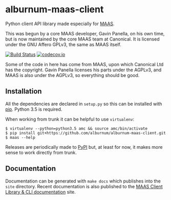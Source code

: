 # alburnum-maas-client

Python client API library made especially for [MAAS][1].

This was begun by a core MAAS developer, Gavin Panella, on his own time,
but is now maintained by the core MAAS team at Canonical. It is licensed
under the GNU Affero GPLv3, the same as MAAS itself.

[![Build Status](https://travis-ci.org/alburnum/alburnum-maas-client.svg?branch=master)](https://travis-ci.org/alburnum/alburnum-maas-client)
[![codecov.io](https://codecov.io/github/alburnum/alburnum-maas-client/coverage.svg?branch=master)](https://codecov.io/github/alburnum/alburnum-maas-client?branch=master)

Some of the code in here has come from MAAS, upon which Canonical Ltd
has the copyright. Gavin Panella licenses his parts under the AGPLv3,
and MAAS is also under the AGPLv3, so everything should be good.


## Installation

All the dependencies are declared in `setup.py` so this can be installed
with [pip](https://pip.pypa.io/). Python 3.5 is required.

When working from trunk it can be helpful to use `virtualenv`:

    $ virtualenv --python=python3.5 amc && source amc/bin/activate
    $ pip install git+https://github.com/alburnum/alburnum-maas-client.git
    $ maas --help

Releases are periodically made to [PyPI](https://pypi.python.org/) but,
at least for now, it makes more sense to work directly from trunk.


## Documentation

Documentation can be generated with `make docs` which publishes into the
`site` directory. Recent documentation is also published to the
[MAAS Client Library & CLI documentation][2] site.


[1]: https://maas.ubuntu.com/
[2]: http://alburnum.github.io/alburnum-maas-client/
